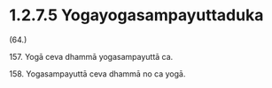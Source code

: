 

# 1.2.7.5 Yogayogasampayuttaduka





(64.)

157\. Yogā ceva dhammā yogasampayuttā ca.

158\. Yogasampayuttā ceva dhammā no ca yogā.



